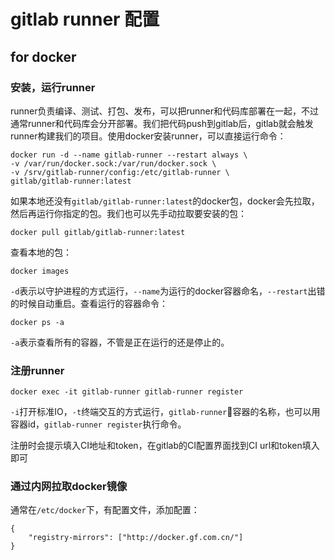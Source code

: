 # gitlab runner 配置
## for docker
### 安装，运行runner
runner负责编译、测试、打包、发布，可以把runner和代码库部署在一起，不过通常runner和代码库会分开部署。我们把代码push到gitlab后，gitlab就会触发runner构建我们的项目。使用docker安装runner，可以直接运行命令：
```
docker run -d --name gitlab-runner --restart always \
-v /var/run/docker.sock:/var/run/docker.sock \
-v /srv/gitlab-runner/config:/etc/gitlab-runner \
gitlab/gitlab-runner:latest
```
如果本地还没有`gitlab/gitlab-runner:latest`的docker包，docker会先拉取，然后再运行你指定的包。我们也可以先手动拉取要安装的包：
```
docker pull gitlab/gitlab-runner:latest
```
查看本地的包：
```
docker images
```
`-d`表示以守护进程的方式运行，`--name`为运行的docker容器命名，`--restart`出错的时候自动重启。查看运行的容器命令：
```
docker ps -a
```
`-a`表示查看所有的容器，不管是正在运行的还是停止的。

### 注册runner
```
docker exec -it gitlab-runner gitlab-runner register
```
`-i`打开标准IO，`-t`终端交互的方式运行，`gitlab-runner`容器的名称，也可以用容器id，`gitlab-runner register`执行命令。

注册时会提示填入CI地址和token，在gitlab的CI配置界面找到CI url和token填入即可

### 通过内网拉取docker镜像
通常在`/etc/docker`下，有配置文件，添加配置：
```
{
    "registry-mirrors": ["http://docker.gf.com.cn/"]
}
```